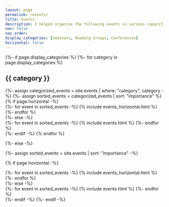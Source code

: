 ```yaml
---
layout: page
permalink: /events/
title: Events
description: I helped organise the following events in various capacities.
nav: false
nav_order: 
display_categories: [Seminars, Reading Groups, Conferences]
horizontal: false
---
```



<!-- pages/events.md -->
<div class="events">
{%- if page.display_categories %}
  <!-- Display categorized events -->
  {%- for category in page.display_categories %}
  <h2 class="category">{{ category }}</h2>
  {%- assign categorized_events = site.events | where: "category", category -%}
  {%- assign sorted_events = categorized_events | sort: "importance" %}
  <!-- Generate cards for each event -->
  {% if page.horizontal -%}
  <div class="container">
    <div class="row row-cols-2">
    {%- for event in sorted_events -%}
      {% include events_horizontal.html %}
    {%- endfor %}
    </div>
  </div>
  {%- else -%}
  <div class="grid">
    {%- for event in sorted_events -%}
      {% include events.html %}
    {%- endfor %}
  </div>
  {%- endif -%}
  {% endfor %}

{%- else -%}
<!-- Display events without categories -->
  {%- assign sorted_events = site.events | sort: "importance" -%}
  <!-- Generate cards for each event -->
  {% if page.horizontal -%}
  <div class="container">
    <div class="row row-cols-2">
    {%- for event in sorted_events -%}
      {% include events_horizontal.html %}
    {%- endfor %}
    </div>
  </div>
  {%- else -%}
  <div class="grid">
    {%- for event in sorted_events -%}
      {% include events.html %}
    {%- endfor %}
  </div>
  {%- endif -%}
{%- endif -%}
</div>
